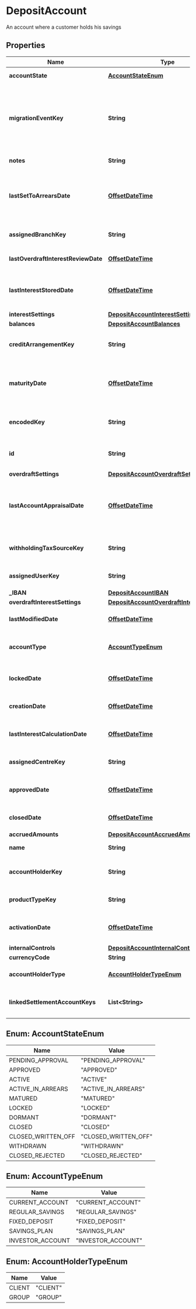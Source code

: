 

# DepositAccount

An account where a customer holds his savings
## Properties

Name | Type | Description | Notes
------------ | ------------- | ------------- | -------------
**accountState** | [**AccountStateEnum**](#AccountStateEnum) | The state of the deposit account |  [optional] [readonly]
**migrationEventKey** | **String** | The migration event encoded key associated with this deposit account. If this account was imported, track which &#39;migration event&#39; they came from. |  [optional] [readonly]
**notes** | **String** | Extra notes about this deposit account |  [optional]
**lastSetToArrearsDate** | [**OffsetDateTime**](OffsetDateTime.md) | Date when the deposit account was set to In Arrears state, or null if the account is not In Arrears state (as Organization Time) |  [optional] [readonly]
**assignedBranchKey** | **String** | Key of the branch this deposit account is assigned to |  [optional]
**lastOverdraftInterestReviewDate** | [**OffsetDateTime**](OffsetDateTime.md) | When the overdraft interest was last time reviewed |  [optional] [readonly]
**lastInterestStoredDate** | [**OffsetDateTime**](OffsetDateTime.md) | When/if the account had last interest applied (stored to balance) (as Organization Time) |  [optional] [readonly]
**interestSettings** | [**DepositAccountInterestSettings**](DepositAccountInterestSettings.md) |  |  [optional]
**balances** | [**DepositAccountBalances**](DepositAccountBalances.md) |  |  [optional]
**creditArrangementKey** | **String** | The key to the credit arrangement where this account is registered to |  [optional]
**maturityDate** | [**OffsetDateTime**](OffsetDateTime.md) | For fixed or compulsory savings plans, this is when the account matures (as Organization Time) |  [optional] [readonly]
**encodedKey** | **String** | The encoded key of the deposit account, auto generated, unique |  [optional] [readonly]
**id** | **String** | The id of the deposit account, can be generated and customized, unique |  [optional]
**overdraftSettings** | [**DepositAccountOverdraftSettings**](DepositAccountOverdraftSettings.md) |  |  [optional]
**lastAccountAppraisalDate** | [**OffsetDateTime**](OffsetDateTime.md) | When/if the account had last been evaluated for interest calculations/maturity (as Organization Time) |  [optional] [readonly]
**withholdingTaxSourceKey** | **String** | The tax source from where the account withholding taxes will be updated |  [optional]
**assignedUserKey** | **String** | Key of the user this deposit is assigned to |  [optional]
**_IBAN** | [**DepositAccountIBAN**](DepositAccountIBAN.md) |  |  [optional]
**overdraftInterestSettings** | [**DepositAccountOverdraftInterestSettings**](DepositAccountOverdraftInterestSettings.md) |  |  [optional]
**lastModifiedDate** | [**OffsetDateTime**](OffsetDateTime.md) | The last date the deposit account was updated (as UTC) |  [optional] [readonly]
**accountType** | [**AccountTypeEnum**](#AccountTypeEnum) | Indicates the type of the deposit account and the product that it belongs to |  [optional]
**lockedDate** | [**OffsetDateTime**](OffsetDateTime.md) | The date this deposit account was locked (as Organization Time) |  [optional] [readonly]
**creationDate** | [**OffsetDateTime**](OffsetDateTime.md) | The date this deposit account was created (as UTC) |  [optional] [readonly]
**lastInterestCalculationDate** | [**OffsetDateTime**](OffsetDateTime.md) | When/if the account had the interest last calculated (as Organization Time) |  [optional] [readonly]
**assignedCentreKey** | **String** | Key of the centre this account is assigned to |  [optional]
**approvedDate** | [**OffsetDateTime**](OffsetDateTime.md) | The date this deposit account was approved (as Organization Time) |  [optional] [readonly]
**closedDate** | [**OffsetDateTime**](OffsetDateTime.md) | The date this deposit account was closed (as UTC) |  [optional] [readonly]
**accruedAmounts** | [**DepositAccountAccruedAmounts**](DepositAccountAccruedAmounts.md) |  |  [optional]
**name** | **String** | The name of the deposit account | 
**accountHolderKey** | **String** | The encodedKey of the client or group (a.k.a account holder) | 
**productTypeKey** | **String** | The key to the type of product that this account is based on | 
**activationDate** | [**OffsetDateTime**](OffsetDateTime.md) | The date this deposit account was activated (as Organization Time) |  [optional] [readonly]
**internalControls** | [**DepositAccountInternalControls**](DepositAccountInternalControls.md) |  |  [optional]
**currencyCode** | **String** | The currency code |  [optional]
**accountHolderType** | [**AccountHolderTypeEnum**](#AccountHolderTypeEnum) | The type of the account holder (i.e CLIENT or GROUP) | 
**linkedSettlementAccountKeys** | **List&lt;String&gt;** | Lists all loan&#39;s keys on which the deposit is used as a settlement account. |  [optional] [readonly]



## Enum: AccountStateEnum

Name | Value
---- | -----
PENDING_APPROVAL | &quot;PENDING_APPROVAL&quot;
APPROVED | &quot;APPROVED&quot;
ACTIVE | &quot;ACTIVE&quot;
ACTIVE_IN_ARREARS | &quot;ACTIVE_IN_ARREARS&quot;
MATURED | &quot;MATURED&quot;
LOCKED | &quot;LOCKED&quot;
DORMANT | &quot;DORMANT&quot;
CLOSED | &quot;CLOSED&quot;
CLOSED_WRITTEN_OFF | &quot;CLOSED_WRITTEN_OFF&quot;
WITHDRAWN | &quot;WITHDRAWN&quot;
CLOSED_REJECTED | &quot;CLOSED_REJECTED&quot;



## Enum: AccountTypeEnum

Name | Value
---- | -----
CURRENT_ACCOUNT | &quot;CURRENT_ACCOUNT&quot;
REGULAR_SAVINGS | &quot;REGULAR_SAVINGS&quot;
FIXED_DEPOSIT | &quot;FIXED_DEPOSIT&quot;
SAVINGS_PLAN | &quot;SAVINGS_PLAN&quot;
INVESTOR_ACCOUNT | &quot;INVESTOR_ACCOUNT&quot;



## Enum: AccountHolderTypeEnum

Name | Value
---- | -----
CLIENT | &quot;CLIENT&quot;
GROUP | &quot;GROUP&quot;



